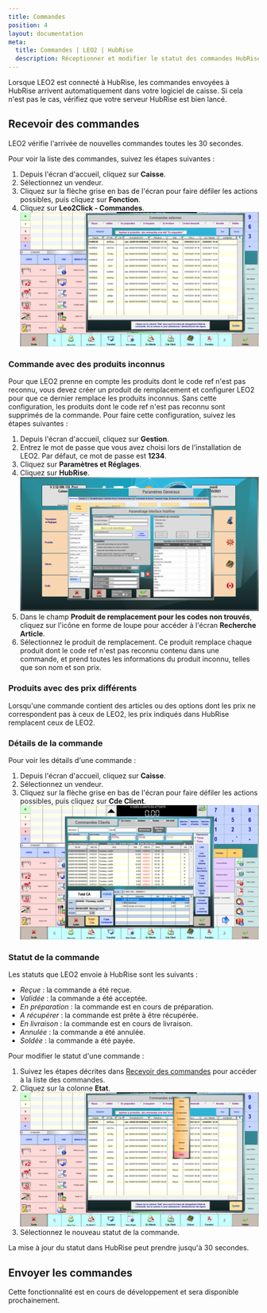 ```yaml
---
title: Commandes
position: 4
layout: documentation
meta:
  title: Commandes | LEO2 | HubRise
  description: Réceptionner et modifier le statut des commandes HubRise reçues dans LEO2. Connectez vos apps et synchronisez vos données.
---
```


Lorsque LEO2 est connecté à HubRise, les commandes envoyées à HubRise arrivent automatiquement dans votre logiciel de caisse. Si cela n'est pas le cas, vérifiez que votre serveur HubRise est bien lancé.

## Recevoir des commandes

LEO2 vérifie l'arrivée de nouvelles commandes toutes les 30 secondes.

Pour voir la liste des commandes, suivez les étapes suivantes :

1. Depuis l'écran d'accueil, cliquez sur **Caisse**.
1. Sélectionnez un vendeur.
1. Cliquez sur la flèche grise en bas de l'écran pour faire défiler les actions possibles, puis cliquez sur **Fonction**.
1. Cliquez sur **Leo2Click - Commandes**.
   ![Commandes - Liste des commandes externes](../images/009-fr-leo2-commandes-externes.png)

### Commande avec des produits inconnus

Pour que LEO2 prenne en compte les produits dont le code ref n'est pas reconnu, vous devez créer un produit de remplacement et configurer LEO2 pour que ce dernier remplace les produits inconnus. Sans cette configuration, les produits dont le code ref n'est pas reconnu sont supprimés de la commande. Pour faire cette configuration, suivez les étapes suivantes :

1. Depuis l'écran d'accueil, cliquez sur **Gestion**.
1. Entrez le mot de passe que vous avez choisi lors de l'installation de LEO2. Par défaut, ce mot de passe est **1234**.
1. Cliquez sur **Paramètres et Réglages**.
1. Cliquez sur **HubRise**.
   ![Commandes - Paramètres HubRise](../images/003-fr-leo2-parametres-hubrise.png)
1. Dans le champ **Produit de remplacement pour les codes non trouvés**, cliquez sur l'icône en forme de loupe pour accéder à l'écran **Recherche Article**.
1. Sélectionnez le produit de remplacement. Ce produit remplace chaque produit dont le code ref n'est pas reconnu contenu dans une commande, et prend toutes les informations du produit inconnu, telles que son nom et son prix.

### Produits avec des prix différents

Lorsqu'une commande contient des articles ou des options dont les prix ne correspondent pas à ceux de LEO2, les prix indiqués dans HubRise remplacent ceux de LEO2.

### Détails de la commande

Pour voir les détails d'une commande :

1. Depuis l'écran d'accueil, cliquez sur **Caisse**.
1. Sélectionnez un vendeur.
1. Cliquez sur la flèche grise en bas de l'écran pour faire défiler les actions possibles, puis cliquez sur **Cde Client**.
   ![Commandes - Détails d'une commande](../images/010-fr-leo2-details-commande.png)

### Statut de la commande

Les statuts que LEO2 envoie à HubRise sont les suivants :

- _Reçue_ : la commande a été reçue.
- _Validée_ : la commande a été acceptée.
- _En préparation_ : la commande est en cours de préparation.
- _A récupérer_ : la commande est prête à être récupérée.
- _En livraison_ : la commande est en cours de livraison.
- _Annulée_ : la commande a été annulée.
- _Soldée_ : la commande a été payée.

Pour modifier le statut d'une commande :

1. Suivez les étapes décrites dans [Recevoir des commandes](/apps/leo2/commandes#recevoir-des-commandes) pour accéder à la liste des commandes.
1. Cliquez sur la colonne **Etat**.
   ![Commandes - Statuts d'une commande](../images/011-fr-leo2-statuts-commande.png)
1. Sélectionnez le nouveau statut de la commande.

La mise à jour du statut dans HubRise peut prendre jusqu'à 30 secondes.

## Envoyer les commandes

Cette fonctionnalité est en cours de développement et sera disponible prochainement.
